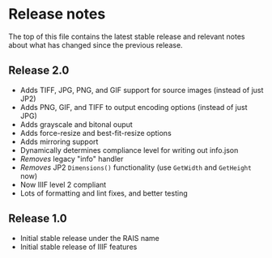 Release notes
=====

The top of this file contains the latest stable release and relevant notes
about what has changed since the previous release.

Release 2.0
-----

- Adds TIFF, JPG, PNG, and GIF support for source images (instead of just JP2)
- Adds PNG, GIF, and TIFF to output encoding options (instead of just JPG)
- Adds grayscale and bitonal ouput
- Adds force-resize and best-fit-resize options
- Adds mirroring support
- Dynamically determines compliance level for writing out info.json
- *Removes* legacy "info" handler
- *Removes* JP2 `Dimensions()` functionality (use `GetWidth` and `GetHeight` now)
- Now IIIF level 2 compliant
- Lots of formatting and lint fixes, and better testing

Release 1.0
-----

- Initial stable release under the RAIS name
- Initial stable release of IIIF features
